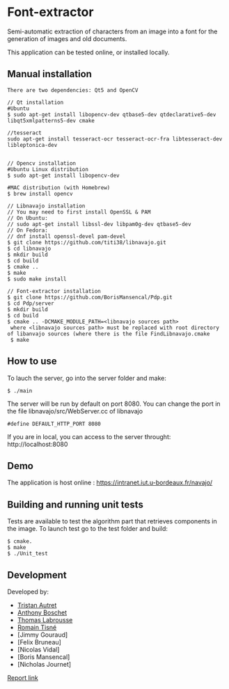 # Font-extractor

Semi-automatic extraction of characters from an image into a font for the generation of images and old documents.

This application can be tested online, or installed locally.


## Manual installation
```
There are two dependencies: Qt5 and OpenCV

// Qt installation
#Ubuntu
$ sudo apt-get install libopencv-dev qtbase5-dev qtdeclarative5-dev libqt5xmlpatterns5-dev cmake

//tesseract
sudo apt-get install tesseract-ocr tesseract-ocr-fra libtesseract-dev libleptonica-dev


// Opencv installation
#Ubuntu Linux distribution
$ sudo apt-get install libopencv-dev

#MAC distribution (with Homebrew)
$ brew install opencv

// Libnavajo installation
// You may need to first install OpenSSL & PAM
// On Ubuntu:
// sudo apt-get install libssl-dev libpam0g-dev qtbase5-dev
// On Fedora:
// dnf install openssl-devel pam-devel
$ git clone https://github.com/titi38/libnavajo.git
$ cd libnavajo
$ mkdir build
$ cd build
$ cmake ..
$ make
$ sudo make install

// Font-extractor installation
$ git clone https://github.com/BorisMansencal/Pdp.git
$ cd Pdp/server
$ mkdir build
$ cd build
$ cmake .. -DCMAKE_MODULE_PATH=<libnavajo sources path>
 where <libnavajo sources path> must be replaced with root directory of libanvajo sources (where there is the file FindLibnavajo.cmake
 $ make
```


## How to use
To lauch the server, go into the server folder and make:
```    
$ ./main
```
The server will be run by default on port 8080.
You can change the port in the file libnavajo/src/WebServer.cc of libnavajo

```#define DEFAULT_HTTP_PORT 8080```

If you are in local, you can access to the server throught: http://localhost:8080

## Demo
The application is host online :
https://intranet.iut.u-bordeaux.fr/navajo/


## Building and running unit tests
Tests are available to test the algorithm part that retrieves components in the image.
To launch test go to the test folder and build:
```    
$ cmake.
$ make
$ ./Unit_test
```

## Development
Developed by:
* [Tristan Autret](https://github.com/tautret)
* [Anthony Boschet](https://github.com/aboschet)
* [Thomas Labrousse](https://github.com/Shqrk)
* [Romain Tisné](https://github.com/rtisne)
* [Jimmy Gouraud]
* [Felix Bruneau]
* [Nicolas Vidal]
* [Boris Mansencal]
* [Nicholas Journet]

[Report link]()
